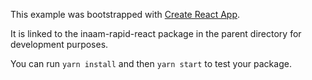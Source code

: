 This example was bootstrapped with [Create React App](https://github.com/facebook/create-react-app).

It is linked to the inaam-rapid-react package in the parent directory for development purposes.

You can run `yarn install` and then `yarn start` to test your package.
